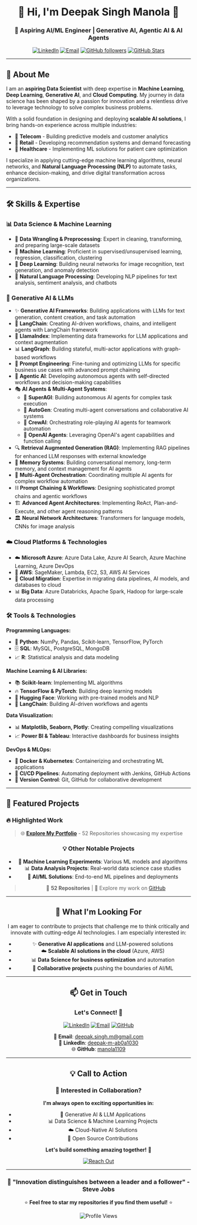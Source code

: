 <div align="center">

# 👋 Hi, I'm **Deepak Singh Manola** 🚀

### 💼 Aspiring AI/ML Engineer | Generative AI, Agentic AI & AI Agents

[![LinkedIn](https://img.shields.io/badge/LinkedIn-0077B5?style=for-the-badge&logo=linkedin&logoColor=white)](https://www.linkedin.com/in/deepak-m-ab0a1030/)
[![Email](https://img.shields.io/badge/Email-D14836?style=for-the-badge&logo=gmail&logoColor=white)](mailto:deepak.singh.m@gmail.com)
[![GitHub followers](https://img.shields.io/github/followers/manola1109?style=for-the-badge&logo=github)](https://github.com/manola1109)
[![GitHub Stars](https://img.shields.io/github/stars/manola1109?style=for-the-badge&logo=github)](https://github.com/manola1109?tab=repositories)

---

</div>

## 🌟 About Me

I am an **aspiring Data Scientist** with deep expertise in **Machine Learning**, **Deep Learning**, **Generative AI**, and **Cloud Computing**. My journey in data science has been shaped by a passion for innovation and a relentless drive to leverage technology to solve complex business problems.

With a solid foundation in designing and deploying **scalable AI solutions**, I bring hands-on experience across multiple industries:

- 📱 **Telecom** - Building predictive models and customer analytics
- 🛒 **Retail** - Developing recommendation systems and demand forecasting
- 🏥 **Healthcare** - Implementing ML solutions for patient care optimization

I specialize in applying cutting-edge machine learning algorithms, neural networks, and **Natural Language Processing (NLP)** to automate tasks, enhance decision-making, and drive digital transformation across organizations.

---

## 🛠️ Skills & Expertise

### 📊 Data Science & Machine Learning

- 🧹 **Data Wrangling & Preprocessing**: Expert in cleaning, transforming, and preparing large-scale datasets
- 🤖 **Machine Learning**: Proficient in supervised/unsupervised learning, regression, classification, clustering
- 🧠 **Deep Learning**: Building neural networks for image recognition, text generation, and anomaly detection
- 💬 **Natural Language Processing**: Developing NLP pipelines for text analysis, sentiment analysis, and chatbots

### 🤖 Generative AI & LLMs

- ✨ **Generative AI Frameworks**: Building applications with LLMs for text generation, content creation, and task automation
- 🔗 **LangChain**: Creating AI-driven workflows, chains, and intelligent agents with LangChain framework
- 🦙 **LlamaIndex**: Implementing data frameworks for LLM applications and context augmentation
- 📊 **LangGraph**: Building stateful, multi-actor applications with graph-based workflows
- 🎯 **Prompt Engineering**: Fine-tuning and optimizing LLMs for specific business use cases with advanced prompt chaining
- 🤖 **Agentic AI**: Developing autonomous agents with self-directed workflows and decision-making capabilities
- 🎭 **AI Agents & Multi-Agent Systems**:
  - 🚀 **SuperAGI**: Building autonomous AI agents for complex task execution
  - 🤝 **AutoGen**: Creating multi-agent conversations and collaborative AI systems
  - 👥 **CrewAI**: Orchestrating role-playing AI agents for teamwork automation
  - 🔷 **OpenAI Agents**: Leveraging OpenAI's agent capabilities and function calling
- 🔍 **Retrieval Augmented Generation (RAG)**: Implementing RAG pipelines for enhanced LLM responses with external knowledge
- 🧠 **Memory Systems**: Building conversational memory, long-term memory, and context management for AI agents
- 🔄 **Multi-Agent Orchestration**: Coordinating multiple AI agents for complex workflow automation
- ⛓️ **Prompt Chaining & Workflows**: Designing sophisticated prompt chains and agentic workflows
- 🏗️ **Advanced Agent Architectures**: Implementing ReAct, Plan-and-Execute, and other agent reasoning patterns
- 🏛️ **Neural Network Architectures**: Transformers for language models, CNNs for image analysis

### ☁️ Cloud Platforms & Technologies

- ☁️ **Microsoft Azure**: Azure Data Lake, Azure AI Search, Azure Machine Learning, Azure DevOps
- 🔶 **AWS**: SageMaker, Lambda, EC2, S3, AWS AI Services
- 🚚 **Cloud Migration**: Expertise in migrating data pipelines, AI models, and databases to cloud
- 📊 **Big Data**: Azure Databricks, Apache Spark, Hadoop for large-scale data processing

### 🛠️ Tools & Technologies

**Programming Languages:**

- 🐍 **Python**: NumPy, Pandas, Scikit-learn, TensorFlow, PyTorch
- 🗄️ **SQL**: MySQL, PostgreSQL, MongoDB
- 📈 **R**: Statistical analysis and data modeling

**Machine Learning & AI Libraries:**

- 📚 **Scikit-learn**: Implementing ML algorithms
- 🔥 **TensorFlow & PyTorch**: Building deep learning models
- 🤗 **Hugging Face**: Working with pre-trained models and NLP
- 🦜 **LangChain**: Building AI-driven workflows and agents

**Data Visualization:**

- 📊 **Matplotlib, Seaborn, Plotly**: Creating compelling visualizations
- 📈 **Power BI & Tableau**: Interactive dashboards for business insights

**DevOps & MLOps:**

- 🔧 **Docker & Kubernetes**: Containerizing and orchestrating ML applications
- 🚀 **CI/CD Pipelines**: Automating deployment with Jenkins, GitHub Actions
- 🔄 **Version Control**: Git, GitHub for collaborative development

---

## 📂 Featured Projects

### 🔥 Highlighted Work

> 🌐 **[Explore My Portfolio](https://github.com/manola1109?tab=repositories)** - 52 Repositories showcasing my expertise

<div align="center">

### 💡 Other Notable Projects

- 🧪 **Machine Learning Experiments**: Various ML models and algorithms
- 📊 **Data Analysis Projects**: Real-world data science case studies
- 🤖 **AI/ML Solutions**: End-to-end ML pipelines and deployments

> 💼 **52 Repositories** | 🌟 Explore my work on [GitHub](https://github.com/manola1109?tab=repositories)

---

## 🎯 What I'm Looking For

I am eager to contribute to projects that challenge me to think critically and innovate with cutting-edge AI technologies. I am especially interested in:

- ✨ **Generative AI applications** and LLM-powered solutions
- ☁️ **Scalable AI solutions in the cloud** (Azure, AWS)
- 📊 **Data Science for business optimization** and automation
- 🤝 **Collaborative projects** pushing the boundaries of AI/ML

---

## 📫 Get in Touch

<div align="center">

### Let's Connect! 🤝

[![LinkedIn](https://img.shields.io/badge/LinkedIn-Connect-0077B5?style=for-the-badge&logo=linkedin&logoColor=white)](https://www.linkedin.com/in/deepak-m-ab0a1030/)
[![Email](https://img.shields.io/badge/Email-Contact-D14836?style=for-the-badge&logo=gmail&logoColor=white)](mailto:deepak.singh.m@gmail.com)
[![GitHub](https://img.shields.io/badge/GitHub-Follow-181717?style=for-the-badge&logo=github&logoColor=white)](https://github.com/manola1109)

📧 **Email**: deepak.singh.m@gmail.com  
💼 **LinkedIn**: [deepak-m-ab0a1030](https://www.linkedin.com/in/deepak-m-ab0a1030/)  
🌐 **GitHub**: [manola1109](https://github.com/manola1109)

</div>

---

## 💡 Call to Action

<div align="center">

### 🌟 Interested in Collaboration?

**I'm always open to exciting opportunities in:**

- 🤖 Generative AI & LLM Applications
- 📊 Data Science & Machine Learning Projects
- ☁️ Cloud-Native AI Solutions
- 🚀 Open Source Contributions

**Let's build something amazing together!** 💪

[![Reach Out](https://img.shields.io/badge/Let's_Collaborate-Reach_Out-success?style=for-the-badge)](mailto:deepak.singh.m@gmail.com)

</div>

---

<div align="center">

### 🌈 "Innovation distinguishes between a leader and a follower" - Steve Jobs

⭐ **Feel free to star my repositories if you find them useful!** ⭐

![Profile Views](https://komarev.com/ghpvc/?username=manola1109&color=brightgreen&style=for-the-badge)

</div>
